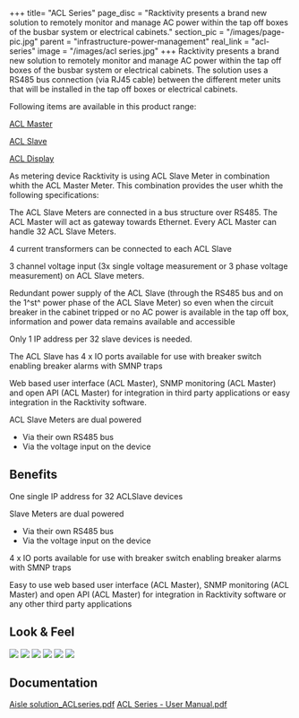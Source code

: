 +++
title= "ACL Series"
page_disc = "Racktivity presents a brand new solution to remotely monitor and manage AC power within the tap off boxes of the busbar system or electrical cabinets."
section_pic = "/images/page-pic.jpg"
parent = "infrastructure-power-management"
real_link = "acl-series"
image = "/images/acl series.jpg"
+++
Racktivity presents a brand new solution to remotely monitor and manage AC power within the tap off boxes of the busbar system or electrical cabinets. The solution uses a RS485 bus connection (via RJ45 cable) between the different meter units that will be installed in the tap off boxes or electrical cabinets. 

Following items are available in this product range:

[ACL Master](/products/infrastructure-power-management/acl-master "ACL Master")

[ACL Slave](/products/infrastructure-power-management/acl-slave "ACL Slave")

[ACL Display](/products/infrastructure-power-management/acld-display "ACLD")



As metering device Racktivity is using ACL Slave Meter in combination whith the ACL Master Meter. This combination provides the user whith the following specifications:

The ACL Slave Meters are connected in a bus structure over RS485. The ACL Master will act as gateway towards Ethernet. Every ACL Master can handle 32 ACL Slave Meters.

4 current transformers can be connected to each ACL Slave

3 channel voltage input (3x single voltage measurement or 3 phase voltage measurement) on ACL Slave meters.

Redundant power supply of the ACL Slave (through the RS485 bus and on the 1^st^ power phase of the ACL Slave Meter) so even when the circuit breaker in the cabinet tripped or no AC power is available in the tap off box, information and power data remains available and accessible

Only 1 IP address per 32 slave devices is needed.

The ACL Slave has 4 x IO ports available for use with breaker switch enabling breaker alarms with SMNP traps

Web based user interface (ACL Master), SNMP monitoring (ACL Master) and open API (ACL Master) for integration in third party applications or easy integration in the Racktivity software.

ACL Slave Meters are dual powered

-   Via their own RS485 bus
-   Via the voltage input on the device

Benefits
--------

One single IP address for 32 ACLSlave devices

Slave Meters are dual powered

-   Via their own RS485 bus
-   Via the voltage input on the device

4 x IO ports available for use with breaker switch enabling breaker alarms with SMNP traps

Easy to use web based user interface (ACL Master), SNMP monitoring (ACL Master) and open API (ACL Master) for integration in Racktivity software or any other third party applications

Look & Feel
-----------

<a href="/images/ACL%20series.jpg" class="fancybox link">![](/images/ACL%20series.jpg)</a>
<a href="/images/IMG_9162.jpg" class="fancybox link">![](/images/IMG_9162.jpg)</a>
<a href="/images/IMG_9181_0.jpg" class="fancybox link">![](/images/IMG_9181_0.jpg)</a>
<a href="/images/IMG_9173.jpg" class="fancybox link">![](/images/IMG_9173.jpg)</a>
<a href="/images/IMG_6756.JPG" class="fancybox link">![](/images/IMG_6756.JPG)</a>
<a href="/images/IMG_6750.JPG" class="fancybox link">![](/images/IMG_6750.JPG)</a>

Documentation
-------------

[Aisle solution\_ACLseries.pdf](/pdf/Aisle%20solution_ACLseries.pdf) 
[ACL Series - User Manual.pdf](/pdf/ACL%20Series%20-%20User%20Manual_6.pdf)